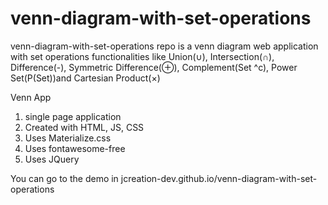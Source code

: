 # venn-diagram-with-set-operations

venn-diagram-with-set-operations repo is a venn diagram web application with set operations functionalities like Union(∪), Intersection(∩), Difference(-), Symmetric Difference(⊕), Complement(Set ^c), Power Set(P(Set))and Cartesian Product(×)

Venn App

1. single page application
2. Created with HTML, JS, CSS
3. Uses Materialize.css
4. Uses fontawesome-free
5. Uses JQuery

You can go to the demo in jcreation-dev.github.io/venn-diagram-with-set-operations
